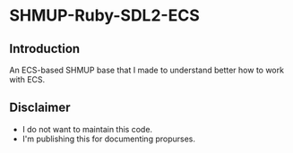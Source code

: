 # SHMUP-Ruby-SDL2-ECS

## Introduction
An ECS-based SHMUP base that I made to understand better how to work with ECS.

## Disclaimer
 - I do not want to maintain this code.
 - I'm publishing this for documenting propurses.
